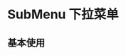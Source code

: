 
# SubMenu 下拉菜单

## 基本使用

<preview path="../demos/sub-menu/sub-menu-1.vue" title="基本使用" description=" "></preview>
